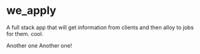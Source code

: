 # we_apply

A full stack app that will get information from clients and then alloy to jobs for them.
cool.



Another one
Another one!
